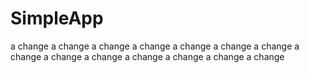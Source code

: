 # SimpleApp
a change
a change
a change
a change
a change
a change
a change
a change
a change
a change
a change
a change
a change
a change

